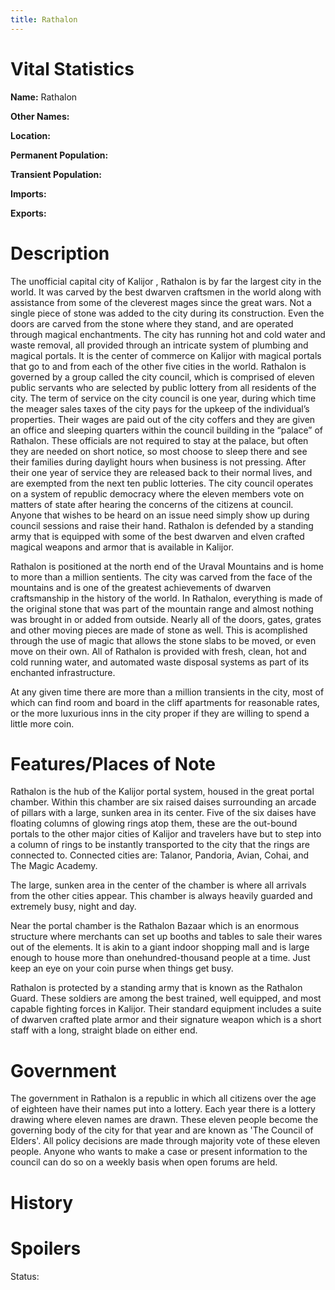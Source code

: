```yaml
---
title: Rathalon
---
```


# Vital Statistics

**Name:** Rathalon

**Other Names:**

**Location:**

**Permanent Population:**

**Transient Population:**

**Imports:**

**Exports:**

# Description

The unofficial capital city of Kalijor , Rathalon is by far the largest city in
the world. It was carved by the best dwarven craftsmen in the world along with
assistance from some of the cleverest mages since the great wars. Not a single
piece of stone was added to the city during its construction. Even the doors are
carved from the stone where they stand, and are operated through magical
enchantments. The city has running hot and cold water and waste removal, all
provided through an intricate system of plumbing and magical portals. It is the
center of commerce on Kalijor with magical portals that go to and from each of
the other five cities in the world. Rathalon is governed by a group called the
city council, which is comprised of eleven public servants who are selected by
public lottery from all residents of the city. The term of service on the city
council is one year, during which time the meager sales taxes of the city pays
for the upkeep of the individual’s properties. Their wages are paid out of the
city coffers and they are given an office and sleeping quarters within the
council building in the “palace” of Rathalon. These officials are not required
to stay at the palace, but often they are needed on short notice, so most choose
to sleep there and see their families during daylight hours when business is not
pressing.  After their one year of service they are released back to their
normal lives, and are exempted from the next ten public lotteries. The city
council operates on a system of republic democracy where the eleven members vote
on matters of state after hearing the concerns of the citizens at council.
Anyone that wishes to be heard on an issue need simply show up during council
sessions and raise their hand. Rathalon is defended by a standing army that is
equipped with some of the best dwarven and elven crafted magical weapons and
armor that is available in Kalijor.

Rathalon is positioned at the north end of the Uraval Mountains and is home to
more than a million sentients. The city was carved from the face of the
mountains and is one of the greatest achievements of dwarven craftsmanship in
the history of the world. In Rathalon, everything is made of the original stone
that was part of the mountain range and almost nothing was brought in or added
from outside. Nearly all of the doors, gates, grates and other moving pieces are
made of stone as well.  This is acomplished through the use of magic that allows
the stone slabs to be moved, or even move on their own. All of Rathalon is
provided with fresh, clean, hot and cold running water, and automated waste
disposal systems as part of its enchanted infrastructure.

At any given time there are more than a million transients in the city, most of
which can find room and board in the cliff apartments for reasonable rates, or
the more luxurious inns in the city proper if they are willing to spend a little
more coin.

# Features/Places of Note

Rathalon is the hub of the Kalijor portal system, housed in the great portal
chamber. Within this chamber are six raised daises surrounding an arcade of
pillars with a large, sunken area in its center. Five of the six daises have
floating columns of glowing rings atop them, these are the out-bound portals to
the other major cities of Kalijor and travelers have but to step into a column
of rings to be instantly transported to the city that the rings are connected
to. Connected cities are: Talanor, Pandoria, Avian, Cohai, and The Magic
Academy.

The large, sunken area in the center of the chamber is where all arrivals from
the other cities appear. This chamber is always heavily guarded and extremely
busy, night and day.

Near the portal chamber is the Rathalon Bazaar which is an enormous structure
where merchants can set up booths and tables to sale their wares out of the
elements. It is akin to a giant indoor shopping mall and is large enough to
house more than onehundred-thousand people at a time. Just keep an eye on your
coin purse when things get busy.

Rathalon is protected by a standing army that is known as the Rathalon Guard.
These soldiers are among the best trained, well equipped, and most capable
fighting forces in Kalijor. Their standard equipment includes a suite of dwarven
crafted plate armor and their signature weapon which is a short staff with a
long, straight blade on either end.

# Government

The government in Rathalon is a republic in which all citizens over the age of
eighteen have their names put into a lottery. Each year there is a lottery
drawing where eleven names are drawn. These eleven people become the governing
body of the city for that year and are known as 'The Council of Elders'. All
policy decisions are made through majority vote of these eleven people. Anyone
who wants to make a case or present information to the council can do so on a
weekly basis when open forums are held.

# History

# Spoilers

Status:
